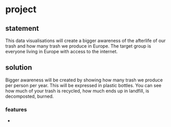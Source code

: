 # project

## statement
This data visualisations will create a bigger awareness of the afterlife of our trash and how many trash we produce in Europe.
The target group is everyone living in Europe with access to the internet.

## solution
Bigger awareness will be created by showing how many trash we produce per person per year. This will be expressed in plastic bottles. You can see how much of your trash is recycled, how much ends up in landfill, is decomposted, burned.

### features
-
